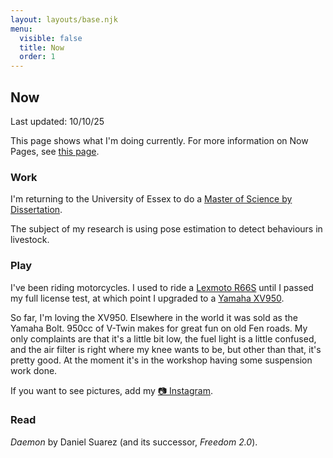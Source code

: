 ```yaml
---
layout: layouts/base.njk
menu:
  visible: false
  title: Now
  order: 1
---
```


## Now

Last updated: <time>10/10/25</time>

This page shows what I'm doing currently. For more information on
Now Pages, see [this page](https://nownownow.com/about).

### Work

I'm returning to the University of Essex to do a
[Master of Science by Dissertation](https://www.essex.ac.uk/postgraduate/research).

The subject of my research is using pose estimation to detect behaviours
in livestock.

### Play

I've been riding motorcycles. I used to ride a
[Lexmoto R66S](https://www.lexmoto.com/models/SR125-2-E55)
until I passed my full license test, at which point I upgraded to a
[Yamaha XV950](https://www.visordown.com/reviews/first-ride/first-ride-yamaha-xv950-review).

So far, I'm loving the XV950. Elsewhere in the world it was sold as the Yamaha
Bolt. 950cc of V-Twin makes for great fun on old Fen roads. My only complaints
are that it's a little bit low, the fuel light is a little confused, and the
air filter is right where my knee wants to be, but other than that, it's pretty
good. At the moment it's in the workshop having some suspension work done.

If you want to see pictures, add my
[📷 Instagram](https://instagram.com/joe_isnt_normal).

### Read

*Daemon* by Daniel Suarez (and its successor, *Freedom 2.0*).
